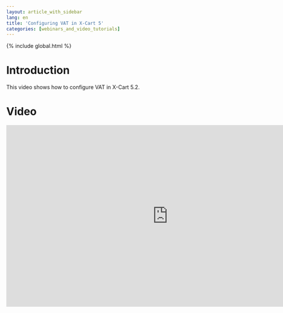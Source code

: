 ```yaml
---
layout: article_with_sidebar
lang: en
title: 'Configuring VAT in X-Cart 5'
categories: [webinars_and_video_tutorials]
---
```


{% include global.html %}

# Introduction

This video shows how to configure VAT in X-Cart 5.2.

# Video

<iframe class="youtube-player" type="text/html" style="width: 853px; height: 480px" src="https://www.youtube.com/embed/kCS54G0QvvU" frameborder="0"></iframe>